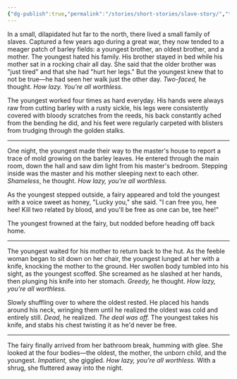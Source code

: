 ```yaml
---
{"dg-publish":true,"permalink":"/stories/short-stories/slave-story/","tags":["gardenEntry"]}
---
```


In a small, dilapidated hut far to the north, there lived a small family of slaves. Captured a few years ago during a great war, they now tended to a meager patch of barley fields: a youngest brother, an oldest brother, and a mother. The youngest hated his family. His brother stayed in bed while his mother sat in a rocking chair all day. She said that the older brother was "just tired" and that she had "hurt her legs." But the youngest knew that to not be true—he had seen her walk just the other day. *Two-faced,* he thought. *How lazy. You're all worthless.*

The youngest worked four times as hard everyday. His hands were always raw from cutting barley with a rusty sickle, his legs were consistently covered with bloody scratches from the reeds, his back constantly ached from the bending he did, and his feet were regularly carpeted with blisters from trudging through the golden stalks.  

---

One night, the youngest made their way to the master's house to report a trace of mold growing on the barley leaves. He entered through the main room, down the hall and saw dim light from his master's bedroom. Stepping inside was the master and his mother sleeping next to each other. *Shameless*, he thought. *How lazy, you're all worthless.*

As the youngest stepped outside, a fairy appeared and told the youngest with a voice sweet as honey, "Lucky you," she said. "I can free you, hee hee! Kill two related by blood, and you'll be free as one can be, tee hee!" 

The youngest frowned at the fairy, but nodded before heading off back home.

---

The youngest waited for his mother to return back to the hut. As the feeble woman began to sit down on her chair, the youngest lunged at her with a knife, knocking the mother to the ground. Her swollen body tumbled into his sight, as the youngest scoffed.  She screamed as he slashed at her hands, then plunging his knife into her stomach. *Greedy,* he thought. *How lazy, you're all worthless.*

Slowly shuffling over to where the oldest rested. He placed his hands around his neck, wringing them until he realized the oldest was cold and entirely still. *Dead,* he realized. *The deal was off.* The youngest takes his knife, and stabs his chest twisting it as he'd never be free.

---

The fairy finally arrived from her bathroom break, humming with glee. She looked at the four bodies—the oldest, the mother, the unborn child, and the youngest. *Impatient,* she giggled. *How lazy, you're all worthless.* With a shrug, she fluttered away into the night.